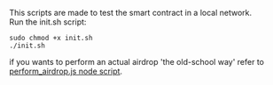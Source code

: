 This scripts are made to test the smart contract in a local network.  
Run the init.sh script:
```
sudo chmod +x init.sh
./init.sh
```
if you wants to perform an actual airdrop 'the old-school way' refer to [perform_airdrop.js node script](https://github.com/vapaee/airdrop-on-telos/blob/master/perform_airdrop.js).

